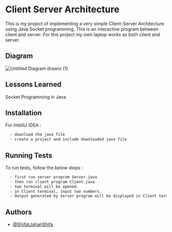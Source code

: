 
# Client Server Architecture

This is my project of implementing a very simple Client-Server Architecture using Java Socket programming. This is an interactive program between client and server. For this project my own laptop works as both client and server. 


## Diagram

![Untitled Diagram drawio (1)](https://github.com/ShifatJahanShifa/A-Simple-Cilent-Server-Website/assets/121536886/f8a603f6-bada-4e37-88f3-330d047f28bf)


## Lessons Learned

Socket Programming in Java


## Installation

For IntelliJ IDEA :
```bash
  - download the java file
  - create a project and include downloaded java file
```
## Running Tests

To run tests, follow the below steps :

```bash
  - first run server program Server.java
  - then run client program Client.java
  - two terminal will be opened.
  - in Client terminal, input two numbers.
  - Output generated by Server program will be displayed in Client terminal.
```


## Authors

- [@ShifatJahanShifa](https://www.github.com/ShifatJahanShifa)


